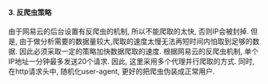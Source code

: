 #### 3. 反爬虫策略

由于网易云的后台设置有反爬虫的机制, 所以不能爬取的太快, 否则IP会被封掉. 但是, 由于做分析需要的数据量较大,爬取的速度太慢无法再短时间内怕取到足够的数据. 因此必须采取一定的策略加快数据爬取的速度. 根据网易云的反爬虫机制, 单个IP地址一分钟最多发送20个请求. 因此, 这里采用多个代理并行爬取的方式. 同时, 在http请求头中, 随机化user-agent, 更好的把爬虫伪装成正常用户.